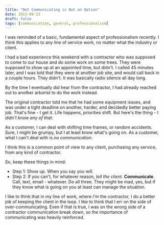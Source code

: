 ```yaml
---
title: "Not Communicating is Not an Option"
date: 2013-09-23
draft: false
tags: [communication, general, professionalism]
---
```


I was reminded of a basic, fundamental aspect of professionalism recently. I think this applies to any line of service work, no matter what the industry or client.

I had a bad experience this weekend with a contractor who was supposed to come to our house and do some work on some trees. They were supposed to show up at an appointed time, but didn't. I called 45 minutes later, and I was told that they were at another job site, and would call back in a couple hours. They didn't. It was basically radio silence all day long.

By the time I eventually did hear from the contractor, I had already reached out to another arborist to do the work instead.

<!--more-->

The original contractor told me that he had some equipment issues, and was under a tight deadline on another, harder, and decidedly better paying job. That's fine - I get it. Life happens, priorities shift. But here's the thing - I _didn't know any of that_.

As a customer, I can deal with shifting time frames, or random accidents. Sure, I might be grumpy, but I at least know what's going on. As a customer, what I can't deal with is _no communication_.

I think this is a common point of view to any client, purchasing any service, from any kind of contractor.

So, keep these things in mind:

- Step 1: Show up. When you say you will.
- Step 2: If you can't, for whatever reason, _tell the client_. **Communicate**. Call, text, email - whatever. Do all three. They might be mad, yes, but if they know what is going on you at least can manage the situation.

I like to think that in my line of work, where _I'm_ the contractor, I do a better job of keeping the client in the loop. I like to think that I err on the side of over-communicating. Even if that is true, I was on the wrong side of a contractor communication break down, so the importance of communicating was heavily reinforced.
